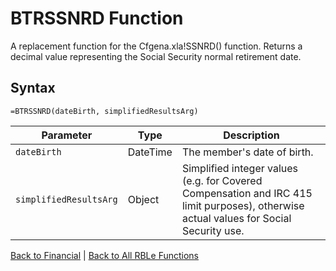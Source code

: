 # BTRSSNRD Function

A replacement function for the Cfgena.xla!SSNRD() function.  Returns a decimal value representing the Social Security normal retirement date.

## Syntax

```excel
=BTRSSNRD(dateBirth, simplifiedResultsArg)
```

Parameter | Type | Description
---|---|---
`dateBirth` | DateTime | The member's date of birth.
`simplifiedResultsArg` | Object | Simplified integer values (e.g. for Covered Compensation and IRC 415 limit purposes), otherwise actual values for Social Security use.

[Back to Financial](RBLeFinancial.md) | [Back to All RBLe Functions](RBLe.md#function-documentation)